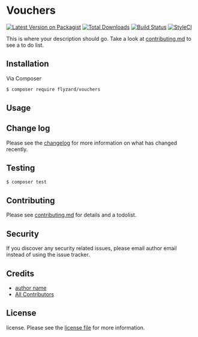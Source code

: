 # Vouchers

[![Latest Version on Packagist][ico-version]][link-packagist]
[![Total Downloads][ico-downloads]][link-downloads]
[![Build Status][ico-travis]][link-travis]
[![StyleCI][ico-styleci]][link-styleci]

This is where your description should go. Take a look at [contributing.md](contributing.md) to see a to do list.

## Installation

Via Composer

``` bash
$ composer require flyzard/vouchers
```

## Usage

## Change log

Please see the [changelog](changelog.md) for more information on what has changed recently.

## Testing

``` bash
$ composer test
```

## Contributing

Please see [contributing.md](contributing.md) for details and a todolist.

## Security

If you discover any security related issues, please email author email instead of using the issue tracker.

## Credits

- [author name][link-author]
- [All Contributors][link-contributors]

## License

license. Please see the [license file](license.md) for more information.

[ico-version]: https://img.shields.io/packagist/v/flyzard/vouchers.svg?style=flat-square
[ico-downloads]: https://img.shields.io/packagist/dt/flyzard/vouchers.svg?style=flat-square
[ico-travis]: https://img.shields.io/travis/flyzard/vouchers/master.svg?style=flat-square
[ico-styleci]: https://styleci.io/repos/12345678/shield

[link-packagist]: https://packagist.org/packages/flyzard/vouchers
[link-downloads]: https://packagist.org/packages/flyzard/vouchers
[link-travis]: https://travis-ci.org/flyzard/vouchers
[link-styleci]: https://styleci.io/repos/12345678
[link-author]: https://github.com/flyzard
[link-contributors]: ../../contributors
